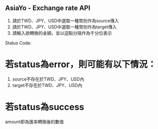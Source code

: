 ## AsiaYo - Exchange rate API

1. 請於TWD、JPY、USD中選取一種幣別作為source傳入
2. 請於TWD、JPY、USD中選取一種幣別作為target傳入
3. 請輸入欲轉換的金額，並以逗點分隔作為千分位表示

Status Code:
# 若status為error，則可能有以下情況：
1. source不存在於TWD、JPY、USD內
2. target不存在於TWD、JPY、USD內

# 若status為success
amount即為匯率轉換後的數值
